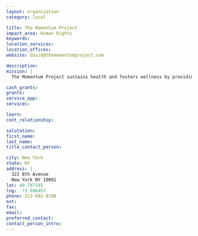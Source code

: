 ```yaml
---
layout: organization
category: local

title: The Momentum Project
impact_area: Human Rights
keywords: 
location_services: 
location_offices: 
website: david@themomentumproject.com

description: 
mission: |
  The Momentum Project sustains health and fosters wellness by providing communal meals and supportive services to any person living with HIV/AIDS, their family members, and loved ones in New York City.

cash_grants: 
grants: 
service_opp: 
services: 

learn: 
cont_relationship: 

salutation: 
first_name: 
last_name: 
title_contact_person: 

city: New York
state: NY
address: |
  322 8th Avenue  
  New York NY 10001
lat: 40.747145
lng: -73.996457
phone: 212-691-8100
ext: 
fax: 
email: 
preferred_contact: 
contact_person_intro: 
---
```

